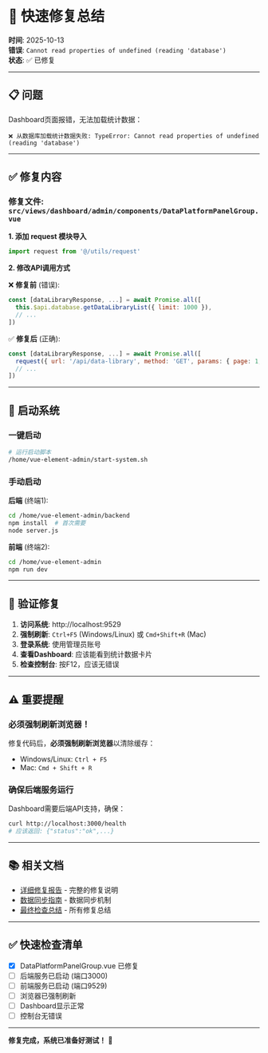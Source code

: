 # 🎯 快速修复总结

**时间**: 2025-10-13  
**错误**: `Cannot read properties of undefined (reading 'database')`  
**状态**: ✅ 已修复

---

## 📋 问题

Dashboard页面报错，无法加载统计数据：

```
❌ 从数据库加载统计数据失败: TypeError: Cannot read properties of undefined (reading 'database')
```

---

## ✅ 修复内容

### 修复文件: `src/views/dashboard/admin/components/DataPlatformPanelGroup.vue`

**1. 添加 request 模块导入**
```javascript
import request from '@/utils/request'
```

**2. 修改API调用方式**

❌ **修复前** (错误):
```javascript
const [dataLibraryResponse, ...] = await Promise.all([
  this.$api.database.getDataLibraryList({ limit: 1000 }),
  // ...
])
```

✅ **修复后** (正确):
```javascript
const [dataLibraryResponse, ...] = await Promise.all([
  request({ url: '/api/data-library', method: 'GET', params: { page: 1, limit: 1000 }}),
  // ...
])
```

---

## 🚀 启动系统

### 一键启动

```bash
# 运行启动脚本
/home/vue-element-admin/start-system.sh
```

### 手动启动

**后端** (终端1):
```bash
cd /home/vue-element-admin/backend
npm install  # 首次需要
node server.js
```

**前端** (终端2):
```bash
cd /home/vue-element-admin
npm run dev
```

---

## 🧪 验证修复

1. **访问系统**: http://localhost:9529
2. **强制刷新**: `Ctrl+F5` (Windows/Linux) 或 `Cmd+Shift+R` (Mac)
3. **登录系统**: 使用管理员账号
4. **查看Dashboard**: 应该能看到统计数据卡片
5. **检查控制台**: 按F12，应该无错误

---

## ⚠️ 重要提醒

### 必须强制刷新浏览器！

修复代码后，**必须强制刷新浏览器**以清除缓存：
- Windows/Linux: `Ctrl + F5`
- Mac: `Cmd + Shift + R`

### 确保后端服务运行

Dashboard需要后端API支持，确保：
```bash
curl http://localhost:3000/health
# 应该返回: {"status":"ok",...}
```

---

## 📚 相关文档

- [详细修复报告](./DASHBOARD-API-FIX.md) - 完整的修复说明
- [数据同步指南](./DATA-SYNC-COMPLETE-GUIDE.md) - 数据同步机制
- [最终检查总结](./FINAL-CHECK-SUMMARY.md) - 所有修复总结

---

## ✅ 快速检查清单

- [x] DataPlatformPanelGroup.vue 已修复
- [ ] 后端服务已启动 (端口3000)
- [ ] 前端服务已启动 (端口9529)
- [ ] 浏览器已强制刷新
- [ ] Dashboard显示正常
- [ ] 控制台无错误

---

**修复完成，系统已准备好测试！** 🎉

